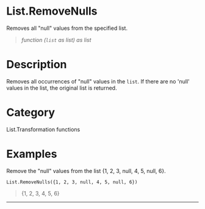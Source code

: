 ﻿# List.RemoveNulls
Removes all "null" values from the specified list.
> _function (<code>list</code> as list) as list_
# Description 
Removes all occurrences of "null" values in the <code>list</code>. If there are no 'null' values in the list, the original list is returned.

# Category 
List.Transformation functions
# Examples 
Remove the "null" values from the list {1, 2, 3, null, 4, 5, null, 6}.
```
List.RemoveNulls({1, 2, 3, null, 4, 5, null, 6})
```
> {1, 2, 3, 4, 5, 6}
***
